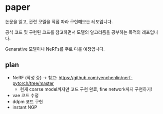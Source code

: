 # paper

논문을 읽고, 관련 모델을 직접 따라 구현해보는 레포입니다.   

공식 코드 및 구현된 코드를 참고하면서 모델의 알고리즘을 공부하는 목적의 레포입니다.

Genarative 모델이나 NeRFs를 주로 다룰 예정입니다.

## plan

* NeRF (작성 중) -> 참고: https://github.com/yenchenlin/nerf-pytorch/tree/master
    * 현재 coarse model까지만 코드 구현 완료, fine network까지 구현하기!
* vae 코드 수정
* ddpm 코드 구현
* instant NGP